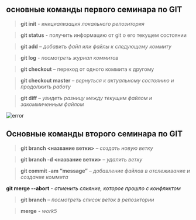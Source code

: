 ## основные команды первого семинара по GIT

>**git init** - *инициализация локального репозитория*

>**git status** - получить информацию от git о его текущем состоянии

> **git add** – *добавить файл или файлы к следующему коммиту*

>**git log** - *посмотреть журнал коммитов*

>**git checkout** – переход от одного коммита к другому

>**git checkout master** – *вернуться к актуальному состоянию и продолжить работу*

>**git diff** – *увидеть разницу между текущим файлом и закоммиченным файлом*

![error](https://cdn.pixabay.com/photo/2018/01/14/23/12/nature-3082832_960_720.jpg)

## Основные команды второго семинара по GIT

>**git branch <название ветки>** – *создать новую ветку*

>**git branch -d <название ветки>** – *удалить ветку*

>**git commit -am “message”** – *добавление файлов в отслеживание и создание коммита*





**git merge --abort** - *отменить слияние, которое прошло с конфликтом*

>**git branch** – *посмотреть список веток в репозитории*

>**merge** - *work5*